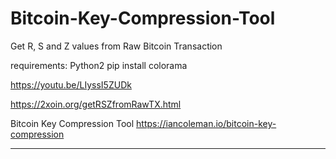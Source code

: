 # Bitcoin-Key-Compression-Tool
Get R, S and Z values from Raw Bitcoin Transaction

requirements:
Python2
pip install colorama

https://youtu.be/LIyssI5ZUDk

https://2xoin.org/getRSZfromRawTX.html

Bitcoin Key Compression Tool
https://iancoleman.io/bitcoin-key-compression


-----------------------------------------

